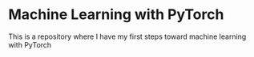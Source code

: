 # Machine Learning with PyTorch
 This is a repository where I have my first steps toward machine learning with PyTorch
